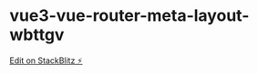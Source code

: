 # vue3-vue-router-meta-layout-wbttgv

[Edit on StackBlitz ⚡️](https://stackblitz.com/edit/vue3-vue-router-meta-layout-wbttgv)